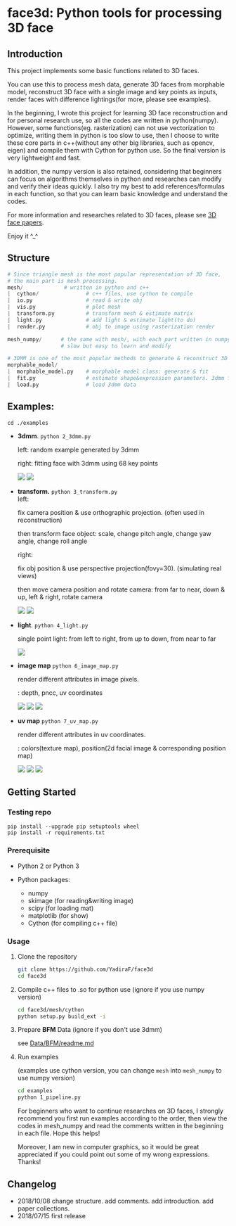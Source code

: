 # face3d: Python tools for processing 3D face

## Introduction

This project implements some basic functions related to 3D faces.

You can use this to process mesh data, generate 3D faces from morphable model, reconstruct 3D face with a single image and key points as inputs, render faces with difference lightings(for more, please see examples).

In the beginning, I wrote this project for learning 3D face reconstruction and for personal research use, so all the codes are written in python(numpy). However, some functions(eg. rasterization) can not use vectorization to optimize, writing them in python is too slow to use, then I choose to write these core parts in c++(without any other big libraries, such as opencv, eigen) and compile them with Cython for python use. 
So the final version is very lightweight and fast.

In addition, the numpy version is also retained, considering that beginners can focus on algorithms themselves in python and researches can modify and verify their ideas quickly. I also try my best to add references/formulas in each function, so that you can learn basic knowledge and understand the codes. 

For more information and researches related to 3D faces, please see [3D face papers](https://github.com/YadiraF/face3d/blob/master/3D%20Face%20Papers.md).

Enjoy it ^_^ 



## Structure

```python
# Since triangle mesh is the most popular representation of 3D face, 
# the main part is mesh processing.
mesh/             # written in python and c++
|  cython/               # c++ files, use cython to compile 
|  io.py                 # read & write obj
|  vis.py                # plot mesh
|  transform.py          # transform mesh & estimate matrix
|  light.py              # add light & estimate light(to do)
|  render.py             # obj to image using rasterization render

mesh_numpy/      # the same with mesh/, with each part written in numpy
                 # slow but easy to learn and modify

# 3DMM is one of the most popular methods to generate & reconstruct 3D face.
morphable_model/
|  morphable_model.py    # morphable model class: generate & fit
|  fit.py                # estimate shape&expression parameters. 3dmm fitting.
|  load.py               # load 3dmm data
```



## Examples:

`cd ./examples`

* **3dmm**.  `python 2_3dmm.py`

  left:     random example generated by 3dmm

  right:  fitting face with 3dmm using 68 key points

  ![](examples/results/3dmm/generated.jpg) ![](examples/results/3dmm/3dmm.gif)

* **transform.**  `python 3_transform.py`  
  left:  

  fix camera position & use orthographic projection.  (often used in reconstruction)

  then transform face object: scale, change pitch angle, change yaw angle, change roll angle

  right: 

  fix obj position & use perspective projection(fovy=30).  (simulating real views)

  then move camera position and rotate camera: from far to near,  down & up, left & right, rotate camera

  ![](examples/results/transform/obj.gif) ![](examples/results/transform/camera.gif)

* **light**.   `python 4_light.py`  

  single point light: from left to right, from up to down, from near to far

  ![](examples/results/light/position.gif)

* **image map** `python 6_image_map.py`  

  render different attributes in image pixels.

  : depth, pncc, uv coordinates

  ![](examples/results/image_map/depth.jpg) ![](examples/results/image_map/pncc.jpg) ![](examples/results/image_map/uv_coords.jpg)

* **uv map** `python 7_uv_map.py`

  render different attributes in uv coordinates.

  : colors(texture map), position(2d facial image & corresponding position map)

  

  ![](examples/results/uv_map/uv_texture_map.jpg) ![](examples/results/uv_map/image.jpg) ![](examples/results/uv_map/uv_position_map.jpg) 



## Getting Started

### Testing repo
```
pip install --upgrade pip setuptools wheel
pip install -r requirements.txt
```

### Prerequisite

- Python 2 or Python 3 

- Python packages:
  * numpy 
  * skimage (for reading&writing image)
  * scipy (for loading mat)
  * matplotlib (for show)
  * Cython (for compiling c++ file)


### Usage

1. Clone the repository

    ```bash
    git clone https://github.com/YadiraF/face3d
    cd face3d
    ```

2. Compile c++ files to .so for python use (ignore if you use numpy version)

    ```bash
    cd face3d/mesh/cython
    python setup.py build_ext -i 
    ```

3. Prepare **BFM** Data (ignore if you don't use 3dmm)

   see [Data/BFM/readme.md](https://github.com/YadiraF/face3d/blob/master/examples/Data/BFM/readme.md)

4. Run examples

    (examples use cython version, you can change `mesh` into `mesh_numpy` to use numpy version)

    ```bash
    cd examples
    python 1_pipeline.py 
    ```

    For beginners who want to continue researches on 3D faces, I strongly recommend you first run examples according to the order, then view the codes in mesh_numpy and read the comments written in the beginning in each file. Hope this helps!  

    Moreover, I am new in computer graphics, so it would be great appreciated if you could point out some of my wrong expressions. Thanks!



## Changelog

* 2018/10/08 change structure. add comments. add introduction. add paper collections. 
* 2018/07/15 first release

